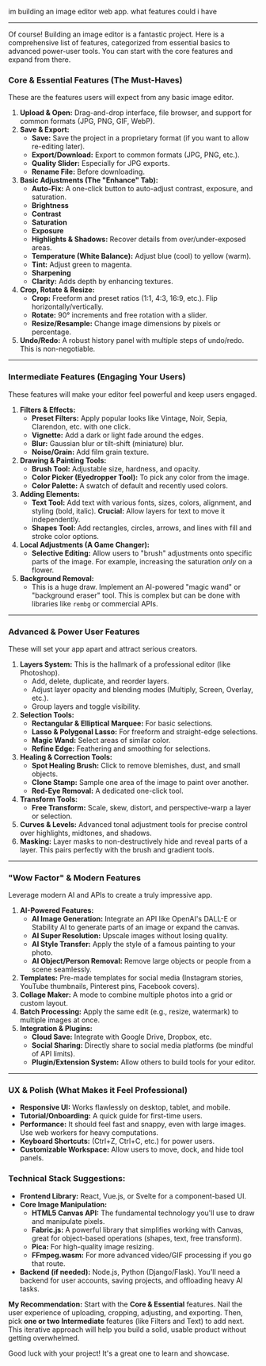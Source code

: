 im building an image editor web app. what features could i have

---

Of course! Building an image editor is a fantastic project. Here is a comprehensive list of features, categorized from essential basics to advanced power-user tools. You can start with the core features and expand from there.

### Core & Essential Features (The Must-Haves)

These are the features users will expect from any basic image editor.

1.  **Upload & Open:** Drag-and-drop interface, file browser, and support for common formats (JPG, PNG, GIF, WebP).
2.  **Save & Export:**
    - **Save:** Save the project in a proprietary format (if you want to allow re-editing later).
    - **Export/Download:** Export to common formats (JPG, PNG, etc.).
    - **Quality Slider:** Especially for JPG exports.
    - **Rename File:** Before downloading.
3.  **Basic Adjustments (The "Enhance" Tab):**
    - **Auto-Fix:** A one-click button to auto-adjust contrast, exposure, and saturation.
    - **Brightness**
    - **Contrast**
    - **Saturation**
    - **Exposure**
    - **Highlights & Shadows:** Recover details from over/under-exposed areas.
    - **Temperature (White Balance):** Adjust blue (cool) to yellow (warm).
    - **Tint:** Adjust green to magenta.
    - **Sharpening**
    - **Clarity:** Adds depth by enhancing textures.
4.  **Crop, Rotate & Resize:**
    - **Crop:** Freeform and preset ratios (1:1, 4:3, 16:9, etc.). Flip horizontally/vertically.
    - **Rotate:** 90° increments and free rotation with a slider.
    - **Resize/Resample:** Change image dimensions by pixels or percentage.
5.  **Undo/Redo:** A robust history panel with multiple steps of undo/redo. This is non-negotiable.

---

### Intermediate Features (Engaging Your Users)

These features will make your editor feel powerful and keep users engaged.

1.  **Filters & Effects:**
    - **Preset Filters:** Apply popular looks like Vintage, Noir, Sepia, Clarendon, etc. with one click.
    - **Vignette:** Add a dark or light fade around the edges.
    - **Blur:** Gaussian blur or tilt-shift (miniature) blur.
    - **Noise/Grain:** Add film grain texture.
2.  **Drawing & Painting Tools:**
    - **Brush Tool:** Adjustable size, hardness, and opacity.
    - **Color Picker (Eyedropper Tool):** To pick any color from the image.
    - **Color Palette:** A swatch of default and recently used colors.
3.  **Adding Elements:**
    - **Text Tool:** Add text with various fonts, sizes, colors, alignment, and styling (bold, italic). **Crucial:** Allow layers for text to move it independently.
    - **Shapes Tool:** Add rectangles, circles, arrows, and lines with fill and stroke color options.
4.  **Local Adjustments (A Game Changer):**
    - **Selective Editing:** Allow users to "brush" adjustments onto specific parts of the image. For example, increasing the saturation _only_ on a flower.
5.  **Background Removal:**
    - This is a huge draw. Implement an AI-powered "magic wand" or "background eraser" tool. This is complex but can be done with libraries like `rembg` or commercial APIs.

---

### Advanced & Power User Features

These will set your app apart and attract serious creators.

1.  **Layers System:** This is the hallmark of a professional editor (like Photoshop).
    - Add, delete, duplicate, and reorder layers.
    - Adjust layer opacity and blending modes (Multiply, Screen, Overlay, etc.).
    - Group layers and toggle visibility.
2.  **Selection Tools:**
    - **Rectangular & Elliptical Marquee:** For basic selections.
    - **Lasso & Polygonal Lasso:** For freeform and straight-edge selections.
    - **Magic Wand:** Select areas of similar color.
    - **Refine Edge:** Feathering and smoothing for selections.
3.  **Healing & Correction Tools:**
    - **Spot Healing Brush:** Click to remove blemishes, dust, and small objects.
    - **Clone Stamp:** Sample one area of the image to paint over another.
    - **Red-Eye Removal:** A dedicated one-click tool.
4.  **Transform Tools:**
    - **Free Transform:** Scale, skew, distort, and perspective-warp a layer or selection.
5.  **Curves & Levels:** Advanced tonal adjustment tools for precise control over highlights, midtones, and shadows.
6.  **Masking:** Layer masks to non-destructively hide and reveal parts of a layer. This pairs perfectly with the brush and gradient tools.

---

### "Wow Factor" & Modern Features

Leverage modern AI and APIs to create a truly impressive app.

1.  **AI-Powered Features:**
    - **AI Image Generation:** Integrate an API like OpenAI's DALL-E or Stability AI to generate parts of an image or expand the canvas.
    - **AI Super Resolution:** Upscale images without losing quality.
    - **AI Style Transfer:** Apply the style of a famous painting to your photo.
    - **AI Object/Person Removal:** Remove large objects or people from a scene seamlessly.
2.  **Templates:** Pre-made templates for social media (Instagram stories, YouTube thumbnails, Pinterest pins, Facebook covers).
3.  **Collage Maker:** A mode to combine multiple photos into a grid or custom layout.
4.  **Batch Processing:** Apply the same edit (e.g., resize, watermark) to multiple images at once.
5.  **Integration & Plugins:**
    - **Cloud Save:** Integrate with Google Drive, Dropbox, etc.
    - **Social Sharing:** Directly share to social media platforms (be mindful of API limits).
    - **Plugin/Extension System:** Allow others to build tools for your editor.

---

### UX & Polish (What Makes it Feel Professional)

- **Responsive UI:** Works flawlessly on desktop, tablet, and mobile.
- **Tutorial/Onboarding:** A quick guide for first-time users.
- **Performance:** It should feel fast and snappy, even with large images. Use web workers for heavy computations.
- **Keyboard Shortcuts:** (Ctrl+Z, Ctrl+C, etc.) for power users.
- **Customizable Workspace:** Allow users to move, dock, and hide tool panels.

### Technical Stack Suggestions:

- **Frontend Library:** React, Vue.js, or Svelte for a component-based UI.
- **Core Image Manipulation:**
  - **HTML5 Canvas API:** The fundamental technology you'll use to draw and manipulate pixels.
  - **Fabric.js:** A powerful library that simplifies working with Canvas, great for object-based operations (shapes, text, free transform).
  - **Pica:** For high-quality image resizing.
  - **FFmpeg.wasm:** For more advanced video/GIF processing if you go that route.
- **Backend (if needed):** Node.js, Python (Django/Flask). You'll need a backend for user accounts, saving projects, and offloading heavy AI tasks.

**My Recommendation:** Start with the **Core & Essential** features. Nail the user experience of uploading, cropping, adjusting, and exporting. Then, pick **one or two Intermediate** features (like Filters and Text) to add next. This iterative approach will help you build a solid, usable product without getting overwhelmed.

Good luck with your project! It's a great one to learn and showcase.
